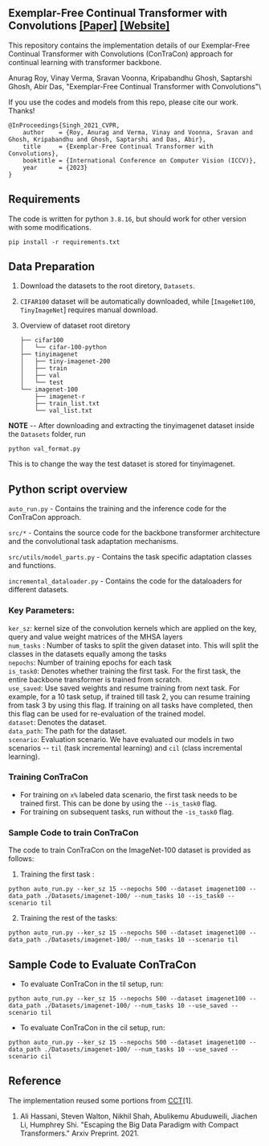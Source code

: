 ## Exemplar-Free Continual Transformer with Convolutions [[Paper]](https://arxiv.org/pdf/2308.11357.pdf) [[Website]](https://cvir.github.io/projects/contracon)

This repository contains the implementation details of our Exemplar-Free Continual Transformer with Convolutions (ConTraCon) approach for continual learning with transformer backbone.

Anurag Roy, Vinay Verma, Sravan Voonna, Kripabandhu Ghosh, Saptarshi Ghosh, Abir Das, "Exemplar-Free Continual Transformer with Convolutions"\
 

If you use the codes and models from this repo, please cite our work. Thanks!

```
@InProceedings{Singh_2021_CVPR,
    author    = {Roy, Anurag and Verma, Vinay and Voonna, Sravan and Ghosh, Kripabandhu and Ghosh, Saptarshi and Das, Abir},
    title     = {Exemplar-Free Continual Transformer with Convolutions},
    booktitle = {International Conference on Computer Vision (ICCV)},
    year      = {2023}
}
```

## Requirements
The code is written for python `3.8.16`, but should work for other version with some modifications.
```
pip install -r requirements.txt
```
## Data Preparation

1. Download the datasets to the root diretory, `Datasets`.
2. `CIFAR100` dataset will be automatically downloaded, while [`ImageNet100`, `TinyImageNet`] requires manual download.
3. Overview of dataset root diretory

    ```shell
    ├── cifar100
    │   └── cifar-100-python
    ├── tinyimagenet
    │   ├── tiny-imagenet-200
    │   ├── train
    │   ├── val
    │   └── test
    └── imagenet-100
        ├── imagenet-r
        ├── train_list.txt
        └── val_list.txt
    ```


**NOTE** -- After downloading and extracting the tinyimagenet dataset inside the `Datasets` folder, run 
```
python val_format.py
```
This is to change the way the test dataset is stored for tinyimagenet.


## Python script overview

`auto_run.py` - Contains the training and the inference code for the ConTraCon approach.

`src/*` - Contains the source code for the backbone transformer architecture and the convolutional task adaptation mechanisms.

`src/utils/model_parts.py` - Contains the task specific adaptation classes and functions.

`incremental_dataloader.py` - Contains the code for the dataloaders for different datasets.

### Key Parameters:
 `ker_sz`: kernel size of the convolution kernels which are applied on the key, query and value weight matrices of the MHSA layers  \
 `num_tasks` : Number of tasks to split the given dataset into. This will split the classes in the datasets equally among the tasks \
 `nepochs`: Number of training epochs for each task \
 `is_task0`: Denotes whether training the first task. For the first task, the entire backbone transformer is trained from scratch. \
 `use_saved`: Use saved weights and resume training from next task. For example, for a 10 task setup, if trained till task 2, you can resume training from task 3 by using this flag. If training on all tasks have completed, then this flag can be used for re-evaluation of the trained model. \
 `dataset`: Denotes the dataset.\
 `data_path`:  The path for the dataset. \
 `scenario`: Evaluation scenario. We have evaluated our models in two scenarios -- `til` (task incremental learning) and `cil` (class incremental learning).
 


### Training ConTraCon
- For training on `x%` labeled data scenario, the first task needs to be trained first. This can be done by using the  `--is_task0` flag.
- For training on subsequent tasks, run without the `-is_task0` flag.

### Sample Code to train ConTraCon

The code to train ConTraCon on the ImageNet-100 dataset is provided as follows:


1. Training the first task : 
```
python auto_run.py --ker_sz 15 --nepochs 500 --dataset imagenet100 --data_path ./Datasets/imagenet-100/ --num_tasks 10 --is_task0 --scenario til
```

2. Training the rest of the tasks:
```
python auto_run.py --ker_sz 15 --nepochs 500 --dataset imagenet100 --data_path ./Datasets/imagenet-100/ --num_tasks 10 --scenario til
```

## Sample Code to Evaluate ConTraCon

- To evaluate ConTraCon in the til setup, run:
```
python auto_run.py --ker_sz 15 --nepochs 500 --dataset imagenet100 --data_path ./Datasets/imagenet-100/ --num_tasks 10 --use_saved --scenario til
```
- To evaluate ConTraCon in the cil setup, run:
```
python auto_run.py --ker_sz 15 --nepochs 500 --dataset imagenet100 --data_path ./Datasets/imagenet-100/ --num_tasks 10 --use_saved --scenario cil
```

## Reference

The implementation reused some portions from [CCT](https://github.com/SHI-Labs/Compact-Transformers)[1].


1. Ali Hassani, Steven Walton, Nikhil Shah, Abulikemu Abuduweili, Jiachen Li, Humphrey Shi. "Escaping the Big Data Paradigm with Compact Transformers." Arxiv Preprint. 2021.
